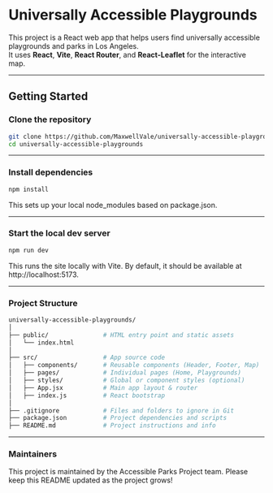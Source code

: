 # Universally Accessible Playgrounds

This project is a React web app that helps users find universally accessible playgrounds and parks in Los Angeles.  
It uses **React**, **Vite**, **React Router**, and **React-Leaflet** for the interactive map.

---

## Getting Started

### Clone the repository

```bash
git clone https://github.com/MaxwellVale/universally-accessible-playgrounds.git
cd universally-accessible-playgrounds
```

---

### Install dependencies

```bash
npm install
```

This sets up your local node_modules based on package.json.

---

### Start the local dev server

```bash
npm run dev
```

This runs the site locally with Vite.
By default, it should be available at http://localhost:5173.

---

### Project Structure

```bash
universally-accessible-playgrounds/
│
├── public/               # HTML entry point and static assets
│   └── index.html
│
├── src/                  # App source code
│   ├── components/       # Reusable components (Header, Footer, Map)
│   ├── pages/            # Individual pages (Home, Playgrounds)
│   ├── styles/           # Global or component styles (optional)
│   ├── App.jsx           # Main app layout & router
│   ├── index.js          # React bootstrap
│
├── .gitignore            # Files and folders to ignore in Git
├── package.json          # Project dependencies and scripts
├── README.md             # Project instructions and info
```
---
### Maintainers

This project is maintained by the Accessible Parks Project team.
Please keep this README updated as the project grows!

